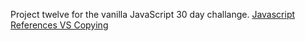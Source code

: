 Project twelve for the vanilla JavaScript 30 day challange. [Javascript References VS Copying](https://elreyb.github.io/Javascript-References-VS-Copying/)
